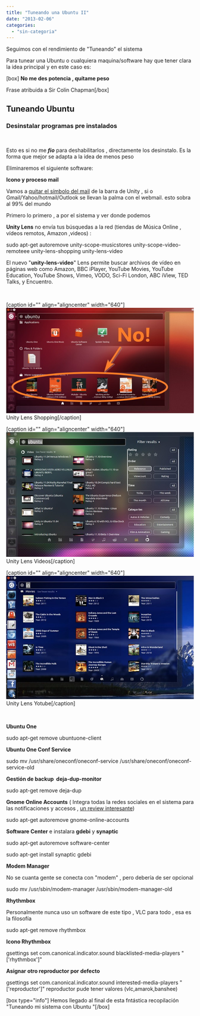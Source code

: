 ```yaml
---
title: "Tuneando una Ubuntu II"
date: "2013-02-06"
categories: 
  - "sin-categoria"
---
```


Seguimos con el rendimiento de "Tuneando" el sistema

Para tunear una Ubuntu o cualquiera maquina/software hay que tener clara la idea principal y en este caso es:

\[box\] **No me des potencia , quítame peso**

Frase atribuida a Sir Colin Chapman\[/box\]

## Tuneando Ubuntu

### Desinstalar programas pre instalados

 

Esto es si no me _**fio**_ para deshabilitarlos , directamente los desinstalo. Es la forma que mejor se adapta a la idea de menos peso

Eliminaremos el siguiente software:

**Icono y proceso mail**

Vamos a [quitar el símbolo del mail](https://www.ubuntuleon.com/2012/11/acaba-con-la-tirania-del-icono-del.html "Acaba con la tiranía del icono del sobre de la barra superior de Ubuntu") de la barra de Unity , si o Gmail/Yahoo/hotmail/Outlook se llevan la palma con el webmail. esto sobra al 99% del mundo

Primero lo primero , a por el sistema y ver donde podemos

**Unity Lens** no envía tus búsquedas a la red (tiendas de Música Online , vídeos remotos, Amazon ,videos) :

sudo apt-get autoremove unity-scope-musicstores unity-scope-video-remoteee unity-lens-shopping unity-lens-video

El nuevo "**unity-lens-video**" Lens permite buscar archivos de vídeo en páginas web como Amazon, BBC iPlayer, YouTube Movies, YouTube Education, YouTube Shows, Vimeo, VODO, Sci-Fi London, ABC iView, TED Talks, y Encuentro.

 

\[caption id="" align="aligncenter" width="640"\]![Tuneando ubuntu Unity Lens Shopping](images/8436545558_8463617bcb_z.jpg "Unity Lens Shopping") Unity Lens Shopping\[/caption\]

\[caption id="" align="aligncenter" width="640"\]![Tuneando ubuntu Unity Lens Videos](images/8435459467_64c1422901_z.jpg "Unity Lens Videos") Unity Lens Videos\[/caption\]

\[caption id="" align="aligncenter" width="640"\]![Tuneando ubuntu Unity Lens Yotube](images/8435459605_8148991216_z.jpg "Unity Lens Yotube") Unity Lens Yotube\[/caption\]

 

**Ubuntu One**

sudo apt-get remove ubuntuone-client

**Ubuntu One Conf Service**

sudo mv /usr/share/oneconf/oneconf-service /usr/share/oneconf/oneconf-service-old

**Gestión de backup  deja-dup-monitor**

sudo apt-get remove deja-dup

**Gnome Online Accounts** ( Integra todas la redes sociales en el sistema para las notificaciones y accesos , [un review interesante](https://novatillasku.com/2011/07/31/online-accounts-en-herramientas-del-sistema-en-oneiric-ocelot/ "Ubuntu online accounts"))

sudo apt-get autoremove gnome-online-accounts

**Software Center** e instalara **gdebi** y **synaptic**

sudo apt-get autoremove software-center

sudo apt-get install synaptic gdebi

**Modem Manager**

No se cuanta gente se conecta con "modem" , pero debería de ser opcional

sudo mv /usr/sbin/modem-manager /usr/sbin/modem-manager-old

**Rhythmbox**

Personalmente nunca uso un software de este tipo , VLC para todo , esa es la filosofía

sudo apt-get remove rhythmbox

**Icono Rhythmbox**

gsettings set com.canonical.indicator.sound blacklisted-media-players "\['rhythmbox'\]"

**Asignar otro reproductor por defecto**

gsettings set com.canonical.indicator.sound interested-media-players "\['reproductor'\]" reproductor pude tener valores (vlc,amarok,banshee)

\[box type="info"\] Hemos llegado al final de esta fntástica recopilación "Tuneando mi sistema con Ubuntu "\[/box\]
